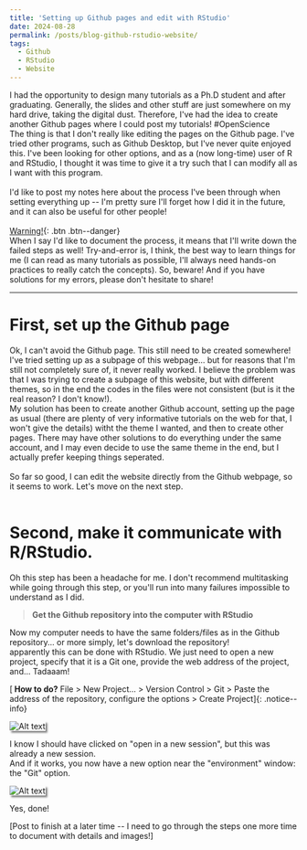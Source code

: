 ```yaml
---
title: 'Setting up Github pages and edit with RStudio'
date: 2024-08-28
permalink: /posts/blog-github-rstudio-website/
tags:
  - Github
  - RStudio
  - Website
---
```


I had the opportunity to design many tutorials as a Ph.D student and after graduating. Generally, the slides and other stuff are just somewhere on my hard drive, taking the digital dust. Therefore, I've had the idea to create another Github pages where I could post my tutorials! #OpenScience <br>
The thing is that I don't really like editing the pages on the Github page. I've tried other programs, such as Github Desktop, but I've never quite enjoyed this. I've been looking for other options, and as a (now long-time) user of R and RStudio, I thought it was time to give it a try such that I can modify all as I want with this program. <br>
<br>
I'd like to post my notes here about the process I've been through when setting everything up -- I'm pretty sure I'll forget how I did it in the future, and it can also be useful for other people!<br>
<br>
[Warning!](){: .btn .btn--danger}
<br> When I say I'd like to document the process, it means that I'll write down the failed steps as well! Try-and-error is, I think, the best way to learn things for me (I can read as many tutorials as possible, I'll always need hands-on practices to really catch the concepts).
So, beware!
And if you have solutions for my errors, please don't hesitate to share!


---

First, set up the Github page
======

Ok, I can't avoid the Github page. This still need to be created somewhere! I've tried setting up as a subpage of this webpage... but for reasons that I'm still not completely sure of, it never really worked. I believe the problem was that I was trying to create a subpage of this website, but with different themes, so in the end the codes in the files were not consistent (but is it the real reason? I don't know!).<br>
My solution has been to create another Github account, setting up the page as usual (there are plenty of very informative tutorials on the web for that, I won't give the details) witht the theme I wanted, and then to create other pages. There may have other solutions to do everything under the same account, and I may even decide to use the same theme in the end, but I actually prefer keeping things seperated.<br>
<br>
So far so good, I can edit the website directly from the Github webpage, so it seems to work. Let's move on the next step.<br>
<br>

Second, make it communicate with R/RStudio.
======

Oh this step has been a headache for me. I don't recommend multitasking while going through this step, or you'll run into many failures impossible to understand as I did.


> <b> Get the Github repository into the computer with RStudio </b>

Now my computer needs to have the same folders/files as in the Github repository... or more simply, let's download the repository!<br>
apparently this can be done with RStudio. We just need to open a new project, specify that it is a Git one, provide the web address of the project, and... Tadaaam!<br>

[<b> How to do?</b> File > New Project... > Version Control > Git > Paste the address of the repository, configure the options > Create Project]{: .notice--info}

<img src="https://aymeric-collart.github.io/images/RStudioGithubCreation.gif" alt="Alt text" style="box-shadow: 3px 3px 3px gray;">

I know I should have clicked on "open in a new session", but this was already a new session.<br>
And if it works, you now have a new option near the "environment" window: the "Git" option.

<img src="https://aymeric-collart.github.io/images/GitOption.png" alt="Alt text" style="box-shadow: 3px 3px 3px gray;">

Yes, done!

[Post to finish at a later time -- I need to go through the steps one more time to document with details and images!]